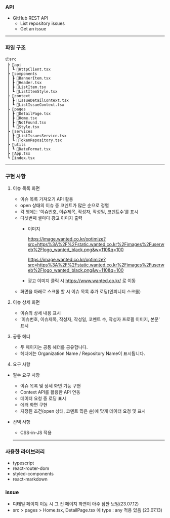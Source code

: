 
### API
- GitHub REST API
   - List repository issues
   - Get an issue

---

### 파일 구조

```
📦src
 ┣ 📂api
 ┃ ┗ 📜HttpClient.tsx
 ┣ 📂components
 ┃ ┣ 📜BannerItem.tsx
 ┃ ┣ 📜Header.tsx
 ┃ ┣ 📜ListItem.tsx
 ┃ ┗ 📜ListItemStyle.tsx
 ┣ 📂context
 ┃ ┣ 📜IssueDetailContext.tsx
 ┃ ┗ 📜ListIssueContext.tsx
 ┣ 📂pages
 ┃ ┣ 📜DetailPage.tsx
 ┃ ┣ 📜Home.tsx
 ┃ ┣ 📜NotFound.tsx
 ┃ ┗ 📜Style.tsx
 ┣ 📂services
 ┃ ┣ 📜ListIssuesService.tsx
 ┃ ┗ 📜TokenRepository.tsx
 ┣ 📂utils
 ┃ ┗ 📜DateFormat.tsx
 ┣ 📜App.tsx
 ┗ 📜index.tsx
```

 ---

### 구현 사항
1. 이슈 목록 화면
    - 이슈 목록 가져오기 API 활용
    - open 상태의 이슈 중 코멘트가 많은 순으로 정렬
    - 각 행에는 ‘이슈번호, 이슈제목, 작성자, 작성일, 코멘트수’를 표시
    - 다섯번째 셀마다 광고 이미지 출력
        - 이미지
            
            https://image.wanted.co.kr/optimize?src=https%3A%2F%2Fstatic.wanted.co.kr%2Fimages%2Fuserweb%2Flogo_wanted_black.png&w=110&q=100
            
            https://image.wanted.co.kr/optimize?src=https%3A%2F%2Fstatic.wanted.co.kr%2Fimages%2Fuserweb%2Flogo_wanted_black.png&w=110&q=100
            
        - 광고 이미지 클릭 시 https://www.wanted.co.kr/ 로 이동
    - 화면을 아래로 스크롤 할 시 이슈 목록 추가 로딩(인피니티 스크롤)

1. 이슈 상세 화면
    - 이슈의 상세 내용 표시
    - ‘이슈번호, 이슈제목, 작성자, 작성일, 코멘트 수, 작성자 프로필 이미지, 본문' 표시
    
2. 공통 헤더
    - 두 페이지는 공통 헤더를 공유합니다.
    - 헤더에는 Organization Name / Repository Name이 표시됩니다.

3. 요구 사항
- 필수 요구 사항
    - 이슈 목록 및 상세 화면 기능 구현
    - Context API를 활용한 API 연동
    - 데이터 요청 중 로딩 표시
    - 에러 화면 구현
    - 지정된 조건(open 상태, 코멘트 많은 순)에 맞게 데이터 요청 및 표시

- 선택 사항
    - CSS-in-JS 적용
  
  ---

### 사용한 라이브러리
- typescript
- react-router-dom
- styled-components
- react-markdown

### issue

- 디테일 페이지 이동 시 그 전 페이지 화면이 아주 잠깐 보임(23.07.12)
- src > pages > Home.tsx, DetailPage.tsx 에 type : any 적용 있음 (23.07.13)
